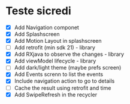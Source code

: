 # Teste sicredi

- [x] Add Navigation componet
- [x] Add Splashscreen
- [x] Add Motion Layout in splashscreen
- [ ] Add retrofit (min sdk 21) - library
- [x] Add RXjava to observe the changes - library
- [x] Add viewModel lifecycle - library
- [ ] Add dark/light theme (maybe prefs screen) 
- [x] Add Events screnn to list the events
- [x] Include navigation action to go to details
- [ ] Cache the result using retrofit and time
- [x] Add SwipeRefresh in the recycler